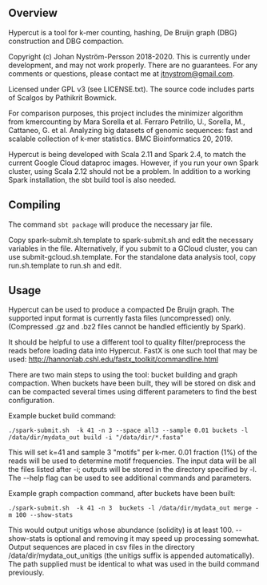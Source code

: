 ## Overview

Hypercut is a tool for k-mer counting, hashing, De Bruijn graph (DBG) construction and DBG compaction.

Copyright (c) Johan Nyström-Persson 2018-2020.
This is currently under development, and may not work properly. There are no guarantees. 
For any comments or questions, please contact me at jtnystrom@gmail.com.

Licensed under GPL v3 (see LICENSE.txt). The source code includes parts of Scalgos by Pathikrit Bowmick.

For comparison purposes, this project includes the minimizer algorithm from kmercounting by Mara Sorella et al. Ferraro Petrillo, U., Sorella, M., Cattaneo, G. et al. Analyzing big datasets of genomic sequences: fast and scalable collection of k-mer statistics. BMC Bioinformatics 20, 2019. 

Hypercut is being developed with Scala 2.11 and Spark 2.4, to match the current Google Cloud dataproc images.
However, if you run your own Spark cluster, using Scala 2.12 should not be a problem.
In addition to a working Spark installation, the sbt build tool is also needed.

## Compiling
The command `sbt package` will produce the necessary jar file.

Copy spark-submit.sh.template to spark-submit.sh and edit the necessary variables in the file.
Alternatively, if you submit to a GCloud cluster, you can use submit-gcloud.sh.template.
For the standalone data analysis tool, copy run.sh.template to run.sh and edit.

## Usage

Hypercut can be used to produce a compacted De Bruijn graph. The supported input format is currently 
fasta files (uncompressed) only. (Compressed .gz and .bz2 files cannot be handled efficiently by Spark).

It should be helpful to use a different tool to quality filter/preprocess the reads before loading data into
Hypercut. FastX is one such tool that may be used: http://hannonlab.cshl.edu/fastx_toolkit/commandline.html

There are two main steps to using the tool: bucket building and graph compaction.
When buckets have been built, they will be stored on disk and can be compacted several times using different parameters
to find the best configuration.

Example bucket build command:

`
./spark-submit.sh  -k 41 -n 3 --space all3 --sample 0.01 buckets -l /data/dir/mydata_out build -i "/data/dir/*.fasta"     
`

This will set k=41 and sample 3 "motifs" per k-mer. 0.01 fraction (1%) of the reads will be used to determine motif frequencies.
The input data will be all the files listed after -i; outputs will be stored in the directory specified by -l.
The --help flag can be used to see additional commands and parameters.

Example graph compaction command, after buckets have been built:

`
 ./spark-submit.sh  -k 41 -n 3  buckets -l /data/dir/mydata_out merge -m 100 --show-stats
`

This would output unitigs whose abundance (solidity) is at least 100. --show-stats is optional and removing it may speed up processing somewhat.
Output sequences are placed in csv files in the directory /data/dir/mydata_out_unitigs (the unitigs suffix is appended automatically).
The path supplied must be identical to what was used in the build command previously.


